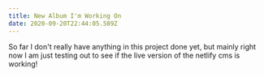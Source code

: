 ```yaml
---
title: New Album I'm Working On
date: 2020-09-20T22:44:05.589Z
---
```

So far I don't really have anything in this project done yet, but mainly right now I am just testing out to see if the live version of the netlify cms is working!